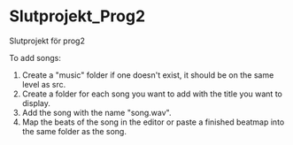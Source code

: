 # Slutprojekt_Prog2
Slutprojekt för prog2

To add songs:
1. Create a "music" folder if one doesn't exist, it should be on the same level as src.
2. Create a folder for each song you want to add with the title you want to display.
3. Add the song with the name "song.wav".
4. Map the beats of the song in the editor or paste a finished beatmap into the same folder as the song.

